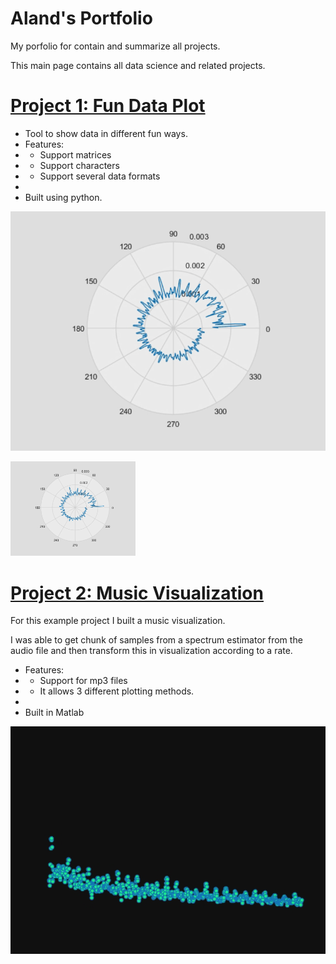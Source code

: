 # Aland's Portfolio
My porfolio for contain and summarize all projects.

This main page contains all data science and related projects.

# [Project 1: Fun Data Plot](https://github.com/) 
* Tool to show data in different fun ways.
* Features:
* - Support matrices
* - Support characters 
* - Support several data formats
* 
* Built using python. 

![](/images/data_show.png) 

<img src="images/data_show.png" alt="drawing" width="200"/>

# [Project 2: Music Visualization](https://github.com/) 
For this example project I built a music visualization. 

I was able to get chunk of samples from a spectrum estimator from the audio file and then transform this in visualization according to a rate. 

* Features:
* - Support for mp3 files
* - It allows 3 different plotting methods.
* 
* Built in Matlab

![](/images/music_visual.png) 
